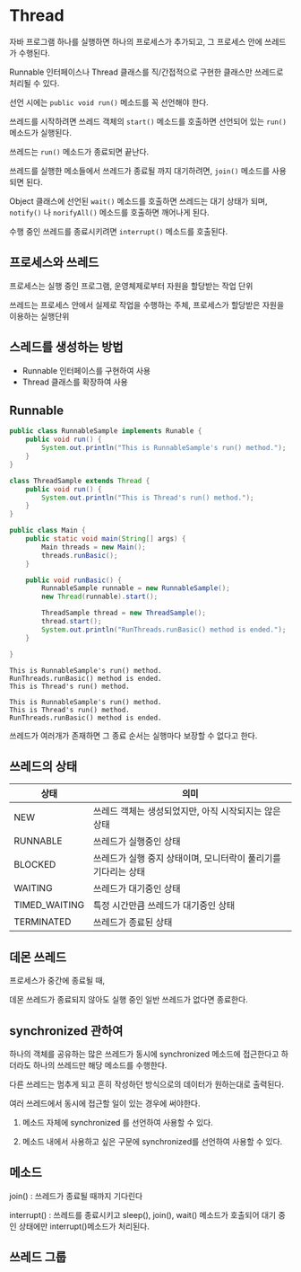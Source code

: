 # Thread

자바 프로그램 하나를 실행하면 하나의 프로세스가 추가되고, 그 프로세스 안에 쓰레드가 수행된다.

Runnable 인터페이스나 Thread 클래스를 직/간접적으로 구현한 클래스만 쓰레드로 처리될 수 있다.

선언 시에는 `public void run()` 메소드를 꼭 선언해야 한다.

쓰레드를 시작하려면 쓰레드 객체의 `start()` 메소드를 호출하면 선언되어 있는 `run()` 메소드가 실행된다.

쓰레드는 `run()` 메소드가 종료되면 끝난다.

쓰레드를 실행한 메소들에서 쓰레드가 종료될 까지 대기하려면, `join()` 메소드를 사용되면 된다.

Object 클래스에 선언된 `wait()` 메소드를 호출하면 쓰레드는 대기 상태가 되며, `notify()` 나 `norifyAll()` 메소드를 호출하면 깨어나게 된다.

수행 중인 쓰레드를 종료시키려면 `interrupt()` 메소드를 호출된다.

## 프로세스와 쓰레드

프로세스는 실행 중인 프로그램, 운영체제로부터 자원을 할당받는 작업 단위

쓰레드는 프로세스 안에서 실제로 작업을 수행하는 주체, 프로세스가 할당받은 자원을 이용하는 실행단위

## 스레드를 생성하는 방법

- Runnable 인터페이스를 구현하여 사용
- Thread 클래스를 확장하여 사용

## Runnable

```java
public class RunnableSample implements Runable {
    public void run() {
        System.out.println("This is RunnableSample's run() method.");
    }
}

class ThreadSample extends Thread {
    public void run() {
        System.out.println("This is Thread's run() method.");
    }
}

public class Main {
    public static void main(String[] args) {
        Main threads = new Main();
        threads.runBasic();
    }

    public void runBasic() {
        RunnableSample runnable = new RunnableSample();
        new Thread(runnable).start();

        ThreadSample thread = new ThreadSample();
        thread.start();
        System.out.println("RunThreads.runBasic() method is ended.");
    }

}
```

```
This is RunnableSample's run() method.
RunThreads.runBasic() method is ended.
This is Thread's run() method.
```

```
This is RunnableSample's run() method.
This is Thread's run() method.
RunThreads.runBasic() method is ended.
```

쓰레드가 여러개가 존재하면 그 종료 순서는 실행마다 보장할 수 없다고 한다.


## 쓰레드의 상태

| 상태          |                  의미                                       |
|---------------|------------------------------------------------------------|
| NEW           | 쓰레드 객체는 생성되었지만, 아직 시작되지는 않은 상태          |
| RUNNABLE      | 쓰레드가 실행중인 상태                                       |
| BLOCKED      | 쓰레드가 실행 중지 상태이며, 모니터락이 풀리기를 기다리는 상태  |
| WAITING       | 쓰레드가 대기중인 상태                                       |
| TIMED_WAITING | 특정 시간만큼 쓰레드가 대기중인 상태                          |
| TERMINATED    | 쓰레드가 종료된 상태                                         |


## 데몬 쓰레드

프로세스가 중간에 종료될 때,

데몬 쓰레드가 종료되지 않아도 실행 중인 일반 쓰레드가 없다면 종료한다.

## synchronized 관하여

하나의 객체를 공유하는 많은 쓰레드가 동시에 synchronized 메소드에 접근한다고 하더라도 하나의 쓰레드만 해당 메소드를 수행한다.

다른 쓰레드는 멈추게 되고 흔히 작성하던 방식으로의 데이터가 원하는대로 출력된다.

여러 쓰레드에서 동시에 접근할 일이 있는 경우에 써야한다.

1. 메소드 자체에 synchronized 를 선언하여 사용할 수 있다.

2. 메소드 내에서 사용하고 싶은 구문에 synchronized를 선언하여 사용할 수 있다.

## 메소드

join() : 쓰레드가 종료될 때까지 기다린다

interrupt() : 쓰레드를 종료시키고 sleep(), join(), wait() 메소드가 호출되어 대기 중인 상태에만 interrupt()메소드가 처리된다.

## 쓰레드 그룹